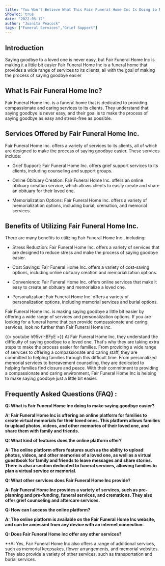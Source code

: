 ```yaml
---
title: "You Won't Believe What This Fair Funeral Home Inc Is Doing to Make Saying Goodbye Easier!"
ShowToc: true 
date: "2022-06-12"
author: "Juanita Peacock" 
tags: ["Funeral Services","Grief Support"]
---
```

## Introduction

Saying goodbye to a loved one is never easy, but Fair Funeral Home Inc is making it a little bit easier Fair Funeral Home Inc is a funeral home that provides a wide range of services to its clients, all with the goal of making the process of saying goodbye easier

## What Is Fair Funeral Home Inc?

Fair Funeral Home Inc. is a funeral home that is dedicated to providing compassionate and caring services to its clients. They understand that saying goodbye is never easy, and their goal is to make the process of saying goodbye as easy and stress-free as possible.

## Services Offered by Fair Funeral Home Inc.

Fair Funeral Home Inc. offers a variety of services to its clients, all of which are designed to make the process of saying goodbye easier. These services include: 

- Grief Support: Fair Funeral Home Inc. offers grief support services to its clients, including counseling and support groups. 

- Online Obituary Creation: Fair Funeral Home Inc. offers an online obituary creation service, which allows clients to easily create and share an obituary for their loved one. 

- Memorialization Options: Fair Funeral Home Inc. offers a variety of memorialization options, including burial, cremation, and memorial services. 

## Benefits of Utilizing Fair Funeral Home Inc.

There are many benefits to utilizing Fair Funeral Home Inc., including: 

- Stress Reduction: Fair Funeral Home Inc. offers a variety of services that are designed to reduce stress and make the process of saying goodbye easier. 

- Cost Savings: Fair Funeral Home Inc. offers a variety of cost-saving options, including online obituary creation and memorialization options. 

- Convenience: Fair Funeral Home Inc. offers online services that make it easy to create an obituary and memorialize a loved one. 

- Personalization: Fair Funeral Home Inc. offers a variety of personalization options, including memorial services and burial options. 

Fair Funeral Home Inc. is making saying goodbye a little bit easier by offering a wide range of services and personalization options. If you are looking for a funeral home that can provide compassionate and caring services, look no further than Fair Funeral Home Inc.

{{< youtube h95vrI-BFyE >}} 
At Fair Funeral Home Inc, they understand the difficulty of saying goodbye to a loved one. That's why they are taking extra steps to make the process easier for families. From providing a wide range of services to offering a compassionate and caring staff, they are committed to helping families through this difficult time. From personalized memorial services to bereavement counseling, they are dedicated to helping families find closure and peace. With their commitment to providing a compassionate and caring environment, Fair Funeral Home Inc is helping to make saying goodbye just a little bit easier.

## Frequently Asked Questions (FAQ) :
**Q: What is Fair Funeral Home Inc doing to make saying goodbye easier?**

**A: Fair Funeral Home Inc is offering an online platform for families to create virtual memorials for their loved ones. This platform allows families to upload photos, videos, and other memories of their loved one, and share them with family and friends.**

**Q: What kind of features does the online platform offer?**

**A: The online platform offers features such as the ability to upload photos, videos, and other memories of a loved one, as well as a virtual guestbook for family and friends to leave messages and share stories. There is also a section dedicated to funeral services, allowing families to plan a virtual service or memorial.**

**Q: What other services does Fair Funeral Home Inc provide?**

**A: Fair Funeral Home Inc provides a variety of services, such as pre-planning and pre-funding, funeral services, and cremations. They also offer grief counseling and aftercare services.**

**Q: How can I access the online platform?**

**A: The online platform is available on the Fair Funeral Home Inc website, and can be accessed from any device with an internet connection.**

**Q: Does Fair Funeral Home Inc offer any other services?**

**A: Yes, Fair Funeral Home Inc also offers a range of additional services, such as memorial keepsakes, flower arrangements, and memorial websites. They also provide a variety of other services, such as transportation and burial services.



